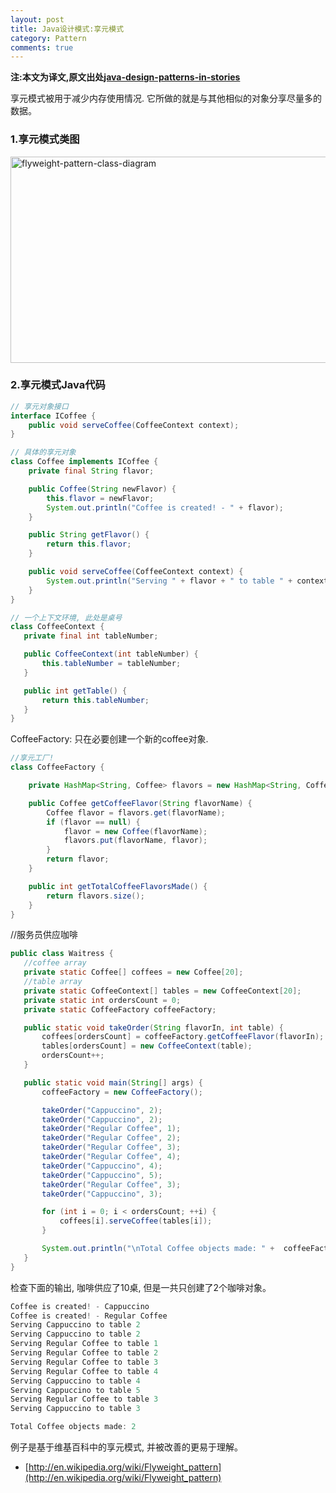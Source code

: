 ```yaml
---
layout: post
title: Java设计模式:享元模式
category: Pattern
comments: true
---
```


**注:本文为译文,原文出处[java-design-patterns-in-stories](http://www.programcreek.com/java-design-patterns-in-stories/)**

享元模式被用于减少内存使用情况. 它所做的就是与其他相似的对象分享尽量多的数据。



### **1.享元模式类图**

<img width="605" height="330" class="alignleft size-full wp-image-7877" alt="flyweight-pattern-class-diagram" src="http://www.programcreek.com/wp-content/uploads/2013/02/flyweight-pattern-class-diagram.jpg">

### **2.享元模式Java代码**

``` java
// 享元对象接口
interface ICoffee {
    public void serveCoffee(CoffeeContext context);
}
```

``` java
// 具体的享元对象
class Coffee implements ICoffee {
    private final String flavor;

    public Coffee(String newFlavor) {
        this.flavor = newFlavor;
        System.out.println("Coffee is created! - " + flavor);
    }

    public String getFlavor() {
        return this.flavor;
    }

    public void serveCoffee(CoffeeContext context) {
        System.out.println("Serving " + flavor + " to table " + context.getTable());
    }
}
```

``` java
// 一个上下文环境, 此处是桌号
class CoffeeContext {
   private final int tableNumber;

   public CoffeeContext(int tableNumber) {
       this.tableNumber = tableNumber;
   }

   public int getTable() {
       return this.tableNumber;
   }
}
```

CoffeeFactory: 只在必要创建一个新的coffee对象.

``` java
//享元工厂!
class CoffeeFactory {

    private HashMap<String, Coffee> flavors = new HashMap<String, Coffee>();

    public Coffee getCoffeeFlavor(String flavorName) {
        Coffee flavor = flavors.get(flavorName);
        if (flavor == null) {
            flavor = new Coffee(flavorName);
            flavors.put(flavorName, flavor);
        }
        return flavor;
    }

    public int getTotalCoffeeFlavorsMade() {
        return flavors.size();
    }
}
```

//服务员供应咖啡

``` java
public class Waitress {
   //coffee array
   private static Coffee[] coffees = new Coffee[20];
   //table array
   private static CoffeeContext[] tables = new CoffeeContext[20];
   private static int ordersCount = 0;
   private static CoffeeFactory coffeeFactory;

   public static void takeOrder(String flavorIn, int table) {
       coffees[ordersCount] = coffeeFactory.getCoffeeFlavor(flavorIn);
       tables[ordersCount] = new CoffeeContext(table);
       ordersCount++;
   }

   public static void main(String[] args) {
       coffeeFactory = new CoffeeFactory();

       takeOrder("Cappuccino", 2);
       takeOrder("Cappuccino", 2);
       takeOrder("Regular Coffee", 1);
       takeOrder("Regular Coffee", 2);
       takeOrder("Regular Coffee", 3);
       takeOrder("Regular Coffee", 4);
       takeOrder("Cappuccino", 4);
       takeOrder("Cappuccino", 5);
       takeOrder("Regular Coffee", 3);
       takeOrder("Cappuccino", 3);

       for (int i = 0; i < ordersCount; ++i) {
           coffees[i].serveCoffee(tables[i]);
       }

       System.out.println("\nTotal Coffee objects made: " +  coffeeFactory.getTotalCoffeeFlavorsMade());
   }
}
```

检查下面的输出, 咖啡供应了10桌, 但是一共只创建了2个咖啡对象。

``` java
Coffee is created! - Cappuccino
Coffee is created! - Regular Coffee
Serving Cappuccino to table 2
Serving Cappuccino to table 2
Serving Regular Coffee to table 1
Serving Regular Coffee to table 2
Serving Regular Coffee to table 3
Serving Regular Coffee to table 4
Serving Cappuccino to table 4
Serving Cappuccino to table 5
Serving Regular Coffee to table 3
Serving Cappuccino to table 3

Total Coffee objects made: 2
```

例子是基于维基百科中的享元模式, 并被改善的更易于理解。<br/>

* [http://en.wikipedia.org/wiki/Flyweight_pattern](http://en.wikipedia.org/wiki/Flyweight_pattern)
